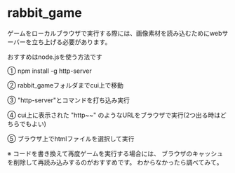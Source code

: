 # rabbit_game

ゲームをローカルブラウザで実行する際には、画像素材を読み込むためにwebサーバーを立ち上げる必要があります。

おすすめはnode.jsを使う方法です

① npm install -g http-server

② rabbit_gameフォルダまでcui上で移動

③ "http-server"とコマンドを打ち込み実行

④ cui上に表示された "http~~" のようなURLをブラウザで実行(2つ出る時はどちらでもよい)

⑤ ブラウザ上でhtmlファイルを選択して実行

※ コードを書き換えて再度ゲームを実行する場合には、
 ブラウザのキャッシュを削除して再読み込みするのがおすすめです。
 わからなかったら調べてみて。
